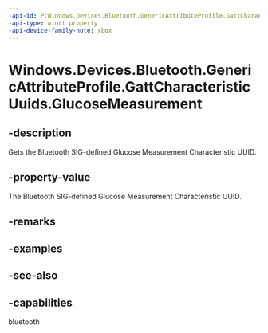 ```yaml
---
-api-id: P:Windows.Devices.Bluetooth.GenericAttributeProfile.GattCharacteristicUuids.GlucoseMeasurement
-api-type: winrt property
-api-device-family-note: xbox
---
```


<!-- Property syntax
public System.Guid GlucoseMeasurement { get; }
-->

# Windows.Devices.Bluetooth.GenericAttributeProfile.GattCharacteristicUuids.GlucoseMeasurement

## -description
Gets the Bluetooth SIG-defined Glucose Measurement Characteristic UUID.

## -property-value
The Bluetooth SIG-defined Glucose Measurement Characteristic UUID.

## -remarks

## -examples

## -see-also

## -capabilities
bluetooth
